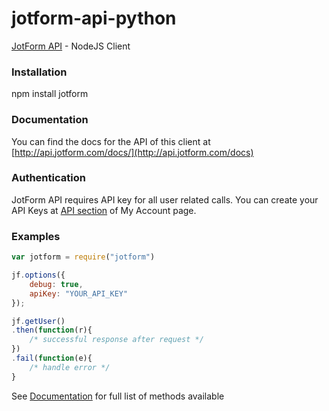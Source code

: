 jotform-api-python 
===============
[JotForm API](http://api.jotform.com/docs/) - NodeJS Client

### Installation

npm install jotform

### Documentation

You can find the docs for the API of this client at [http://api.jotform.com/docs/](http://api.jotform.com/docs)

### Authentication

JotForm API requires API key for all user related calls. You can create your API Keys at  [API section](http://www.jotform.com/myaccount/api) of My Account page.

### Examples

```javascript
var jotform = require("jotform")

jf.options({
	debug: true,
	apiKey: "YOUR_API_KEY"
});

jf.getUser()
.then(function(r){
	/* successful response after request */
})
.fail(function(e){
	/* handle error */
}
```

See [Documentation](http://api.jotform.com) for full list of methods available

